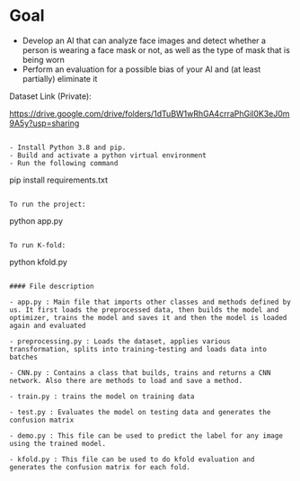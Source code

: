 # Goal
* Develop an AI that can analyze face images and detect whether a person is wearing a face mask or not, as well as the type of mask that is being worn
* Perform an evaluation for a possible bias of your AI and (at least partially) eliminate it

Dataset Link (Private):

https://drive.google.com/drive/folders/1dTuBW1wRhGA4crraPhGil0K3eJ0m9A5y?usp=sharing

```

- Install Python 3.8 and pip. 
- Build and activate a python virtual environment
- Run the following command

```
pip install requirements.txt
```

To run the project: 
```
python app.py
```

To run K-fold: 
```
python kfold.py
```

#### File description

- app.py : Main file that imports other classes and methods defined by us. It first loads the preprocessed data, then builds the model and optimizer, trains the model and saves it and then the model is loaded again and evaluated

- preprocessing.py : Loads the dataset, applies various transformation, splits into training-testing and loads data into batches

- CNN.py : Contains a class that builds, trains and returns a CNN network. Also there are methods to load and save a method.

- train.py : trains the model on training data

- test.py : Evaluates the model on testing data and generates the confusion matrix

- demo.py : This file can be used to predict the label for any image using the trained model.

- kfold.py : This file can be used to do kfold evaluation and generates the confusion matrix for each fold.
